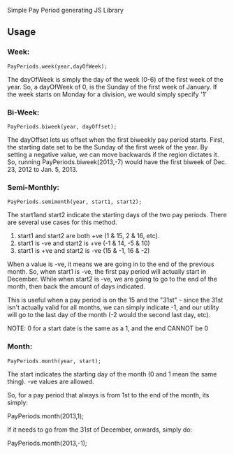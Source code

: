 Simple Pay Period generating JS Library

## Usage

### Week:
	
	PayPeriods.week(year,dayOfWeek);

 The dayOfWeek is simply the day of the week (0-6) of the first week of the year.
 So, a dayOfWeek of 0, is the Sunday of the first week of January. If the week starts on Monday for a division, we would simply specify '1'

### Bi-Week:

 	PayPeriods.biweek(year, dayOffset);

 The dayOffset lets us offset when the first biweekly pay period starts.
 First, the starting date set to be the Sunday of the first week of the year.  By setting a negative value, we can move backwards if the region dictates it.
 So, running PayPeriods.biweek(2013,-7) would have the first biweek of Dec. 23, 2012 to Jan. 5, 2013.

 ### Semi-Monthly:

 	PayPeriods.semimonth(year, start1, start2);

 The start1and start2 indicate the starting days of the two pay periods.
 There are several use cases for this method.
 1) start1 and start2 are both +ve (1 & 15, 2 & 16, etc).
 2) start1 is -ve and start2 is +ve (-1 & 14, -5 & 10)
 3) start1 is +ve and start2 is -ve (15 & -1, 16 & -2)

 When a value is -ve, it means we are going in to the end of the previous month.  So, when start1 is -ve, the first pay period will actually start in December. While when start2 is -ve, we are going to go to the end of the month, then back the amount of days indicated.

 This is useful when a pay period is on the 15 and the "31st" - since the 31st isn't actually valid for all months, we can simply indicate -1, and our utility will go to the last day of the month (-2 would the second last day, etc).

 NOTE: 0 for a start date is the same as a 1, and the end CANNOT be 0

 ### Month:

 	PayPeriods.month(year, start);

 The start indicates the starting day of the month (0 and 1 mean the same thing).  -ve values are allowed.

 So, for a pay period that always is from 1st to the end of the month, its simply:

 PayPeriods.month(2013,1);

 If it needs to go from the 31st of December, onwards, simply do:

 PayPeriods.month(2013,-1);
